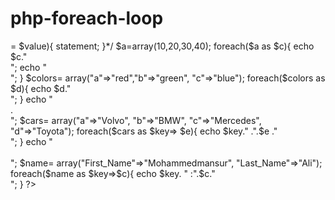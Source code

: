 # php-foreach-loop
<?php
/* php loop, while loop, for loop, for each loop, do while loop;
while()
	statement; */
/*foreach($array as $value){
	statement;
}
foreach($array as $key>= $value){
	statement;
}*/
$a=array(10,20,30,40);
foreach($a as $c){
	echo $c."<br>";
	echo "<br>";
}
$colors= array("a"=>"red","b"=>"green", "c"=>"blue");
foreach($colors as $d){
	echo $d."<br>";
}
echo "<br>.<br>";
$cars= array("a"=>"Volvo", "b"=>"BMW", "c"=>"Mercedes", "d"=>"Toyota");
foreach($cars as $key=> $e){
	echo $key." .".$e ."<br>";
}
echo "<br><br>";
$name= array("First_Name"=>"Mohammedmansur", "Last_Name"=>"Ali");
foreach($name as $key=>$c){
	echo $key. " :".$c."<br>";
}
?>
